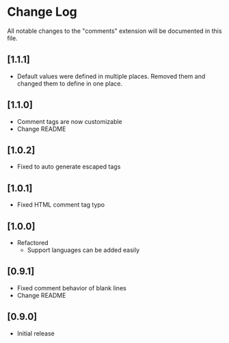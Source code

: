 # Change Log

All notable changes to the "comments" extension will be documented in this file.

## [1.1.1]

* Default values were defined in multiple places. Removed them and changed them to define in one place.

## [1.1.0]

* Comment tags are now customizable
* Change README

## [1.0.2]

* Fixed to auto generate escaped tags

## [1.0.1]

* Fixed HTML comment tag typo

## [1.0.0]

* Refactored
  * Support languages ​​can be added easily

## [0.9.1]

* Fixed comment behavior of blank lines
* Change README

## [0.9.0]

* Initial release
